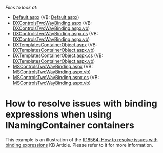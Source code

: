 <!-- default file list -->
*Files to look at*:

* [Default.aspx](./CS/WebSite/Default.aspx) (VB: [Default.aspx](./VB/WebSite/Default.aspx))
* [DXControlsTwoWayBinding.aspx](./CS/WebSite/DXControlsTwoWayBinding.aspx) (VB: [DXControlsTwoWayBinding.aspx.vb](./VB/WebSite/DXControlsTwoWayBinding.aspx.vb))
* [DXControlsTwoWayBinding.aspx.cs](./CS/WebSite/DXControlsTwoWayBinding.aspx.cs) (VB: [DXControlsTwoWayBinding.aspx.vb](./VB/WebSite/DXControlsTwoWayBinding.aspx.vb))
* [DXTemplatesContainerObject.aspx](./CS/WebSite/DXTemplatesContainerObject.aspx) (VB: [DXTemplatesContainerObject.aspx.vb](./VB/WebSite/DXTemplatesContainerObject.aspx.vb))
* [DXTemplatesContainerObject.aspx.cs](./CS/WebSite/DXTemplatesContainerObject.aspx.cs) (VB: [DXTemplatesContainerObject.aspx.vb](./VB/WebSite/DXTemplatesContainerObject.aspx.vb))
* [MSControlsTwoWayBinding.aspx](./CS/WebSite/MSControlsTwoWayBinding.aspx) (VB: [MSControlsTwoWayBinding.aspx.vb](./VB/WebSite/MSControlsTwoWayBinding.aspx.vb))
* [MSControlsTwoWayBinding.aspx.cs](./CS/WebSite/MSControlsTwoWayBinding.aspx.cs) (VB: [MSControlsTwoWayBinding.aspx.vb](./VB/WebSite/MSControlsTwoWayBinding.aspx.vb))
<!-- default file list end -->
# How to resolve issues with binding expressions when using INamingContainer containers


<p>This example is an illustration of the <a href="https://www.devexpress.com/Support/Center/p/K18564">K18564: How to resolve issues with binding expressions</a> KB Article. Please refer to it for more information.</p>

<br/>


